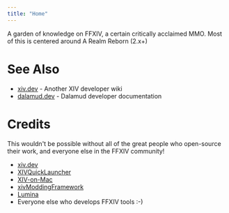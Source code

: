 ```yaml
---
title: "Home"
---
```


A garden of knowledge on FFXIV, a certain critically acclaimed MMO. Most of this is centered around A Realm Reborn (2.x+)

# See Also

* [xiv.dev](https://xiv.dev) - Another XIV developer wiki
* [dalamud.dev](https://dalamud.dev) - Dalamud developer documentation

# Credits

This wouldn't be possible without all of the great people who open-source their work, and everyone else in the FFXIV community!

* [xiv.dev](https://xiv.dev/)
* [XIVQuickLauncher](https://github.com/goatcorp/FFXIVQuickLauncher)
* [XIV-on-Mac](https://github.com/marzent/XIV-on-Mac)
* [xivModdingFramework](https://github.com/TexTools/xivModdingFramework)
* [Lumina](https://github.com/NotAdam/Lumina)
* Everyone else who develops FFXIV tools :-)
